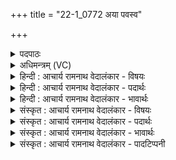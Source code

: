 +++
title = "22-1_0772 अया पवस्व"

+++
<details><summary>पदपाठः</summary>

अ꣣या꣢। प꣣वस्व। देवयुः꣢। रे꣡भ꣢꣯न्। प꣣वि꣡त्र꣢म्। प꣡रि꣢꣯। ए꣣षि। वि꣡श्व꣢तः। म꣡धोः꣢꣯। धा꣡रा꣢꣯। अ꣣सृक्षत। ७७२।
</details>

<details><summary>अधिमन्त्रम् (VC)</summary>

- पवमानः सोमः
- अग्निश्चाक्षुषः
- उष्णिक्
- ऋषभः
</details>

<details><summary>हिन्दी : आचार्य रामनाथ वेदालंकार - विषयः</summary>

प्रथम ऋचा में परमात्मा का तथा उसके आनन्द-रस का वर्णन है।
</details>

<details><summary>हिन्दी : आचार्य रामनाथ वेदालंकार - पदार्थः</summary>

पदार्थान्वयभाषाः -  हे पवित्र करने हारे रसागार परमात्मन्! (देवयुः)स्तोता उपासक से प्रीति करनेवाले आप(अया)इस आनन्दधारा के साथ(पवस्व)प्रवाहित होवो।(रेभन्)उपदेश करते हुए आप(विश्वतः)सब ओर से(पवित्रम्)पवित्र अन्तःकरण में(पर्येषि)आते हो। आपके पास से(मधोः)मधुर आनन्द की(धाराः)धाराएँ(असृक्षत)छूटती हैं ॥१॥
</details>

<details><summary>हिन्दी : आचार्य रामनाथ वेदालंकार - भावार्थः</summary>

भावार्थभाषाः -  आनन्द-रस के भण्डार परमेश्वर से प्राप्त आनन्द-धाराएँ उपासक को कृत-कृत्य कर देती हैं ॥१॥
</details>

<details><summary>संस्कृत : आचार्य रामनाथ वेदालंकार - विषयः</summary>

अथ सोमं परमात्मानं तदीयम् आनन्दरसं च वर्णयति।
</details>

<details><summary>संस्कृत : आचार्य रामनाथ वेदालंकार - पदार्थः</summary>

पदार्थान्वयभाषाः -  हे पवमान रसागार सोम परमात्मन्! (देवयुः)देवं स्तोतारम् उपासकं कामयमानः त्वम्(अया)अनया आनन्दधारया।[अया पवस्व धारया। साम० ४९३ इति वचनात्।] (पवस्व)परिस्रव।(रेभन्)उपदिशन् त्वम्।[रेभृ शब्दे,भ्वादिः।] (विश्वतः)सर्वतः(पवित्रम्)परिपूतम् अन्तःकरणम्(पर्येषि)परि प्राप्नोषि। त्वत्सकाशात्(मधोः)मधुनः,मधुरस्य आनन्दस्य(धाराः)प्रवाहसन्ततयः(असृक्षत)सृज्यन्ते ॥१॥
</details>

<details><summary>संस्कृत : आचार्य रामनाथ वेदालंकार - भावार्थः</summary>

भावार्थभाषाः -  आनन्दरसागारात् परमेश्वरात् प्राप्ता आनन्दधारा उपासकं कृतकृत्यं कुर्वन्ति ॥१॥
</details>

<details><summary>संस्कृत : आचार्य रामनाथ वेदालंकार - पादटिप्पनी</summary>

टिप्पणी:   १.ऋ० ९।१०६।१४,‘अ॒या प॑वस्व देव॒युर्मधो॒र्धारा॑ असृक्षत। रेभ॑न् प॒वित्रं॒ पर्ये॑षि वि॒श्वतः॑ ॥’ इति पाठः।
</details>
